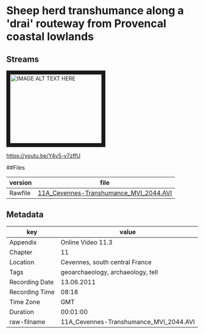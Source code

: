 # Sheep herd transhumance along a 'drai' routeway from Provencal coastal lowlands

## Streams

<a href="http://www.youtube.com/watch?feature=player_embedded&v=Y4v5-v7zffU
" target="_blank"><img src="http://img.youtube.com/vi/Y4v5-v7zffU/0.jpg" 
alt="IMAGE ALT TEXT HERE" width="240" height="180" border="10" /></a>

https://youtu.be/Y4v5-v7zffU

##Files

|version|file|
|---|---|
|Rawfile| [11A_Cevennes-Transhumance_MVI_2044.AVI]("11A_Cevennes-Transhumance_MVI_2044.AVI")|

## Metadata

|key|value|
|---|---|
|Appendix|Online Video 11.3|
|Chapter|11|
|Location|Cevennes, south central France |
|Tags|geoarchaeology, archaeology, tell|
|Recording Date|13.06.2011|
|Recording Time|08:18|
|Time Zone|GMT|
|Duration|00:01:00|
|raw-filname|11A_Cevennes-Transhumance_MVI_2044.AVI|